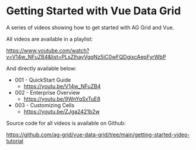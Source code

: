 # Getting Started with Vue Data Grid

A series of videos showing how to get started with AG Grid and Vue.

All videos are available in a playlist:

https://www.youtube.com/watch?v=V14w_NFuZB4&list=PLsZlhayVgqNz5iC0wFQDgixcAepFyrWbP

And directly available below:

- 001 - QuickStart Guide
    - https://youtu.be/V14w_NFuZB4
- 002 - Enterprise Overview
    - https://youtu.be/9WnYqSxTuE8
- 003 - Customizing Cells
    - https://youtu.be/ZJga2421b2w


Source code for all videos is available on Github:

https://github.com/ag-grid/vue-data-grid/tree/main/getting-started-video-tutorial